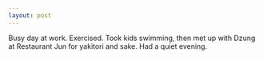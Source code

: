 ```yaml
---
layout: post
---
```


Busy day at work. Exercised. Took kids swimming, then met up with Dzung at
Restaurant Jun for yakitori and sake. Had a quiet evening.

